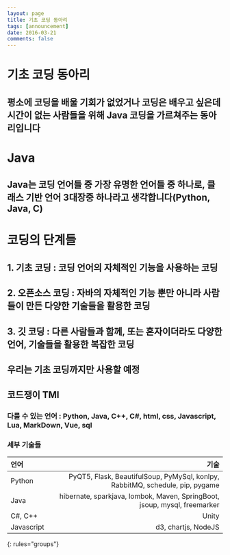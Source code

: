 ```yaml
---
layout: page
title: 기초 코딩 동아리
tags: [announcement]
date: 2016-03-21
comments: false
---
```

    
# 기초 코딩 동아리
## 평소에 코딩을 배울 기회가 없었거나 코딩은 배우고 싶은데 시간이 없는 사람들을 위해 Java 코딩을 가르쳐주는 동아리입니다

# Java
## Java는 코딩 언어들 중 가장 유명한 언어들 중 하나로, 클래스 기반 언어 3대장중 하나라고 생각합니다(Python, Java, C)

# 코딩의 단계들
## 1. 기초 코딩 : 코딩 언어의 자체적인 기능을 사용하는 코딩
## 2. 오픈소스 코딩 : 자바의 자체적인 기능 뿐만 아니라 사람들이 만든 다양한 기술들을 활용한 코딩
## 3. 깃 코딩 : 다른 사람들과 함께, 또는 혼자이더라도 다양한 언어, 기술들을 활용한 복잡한 코딩
## 우리는 기초 코딩까지만 사용할 예정

## 코드쟁이 TMI
### 다룰 수 있는 언어 : Python, Java, C++, C#, html, css, Javascript, Lua, MarkDown, Vue, sql
### 세부 기술들

| 언어 | 기술 |
|:--------|--------:|
| Python | PyQT5, Flask, BeautifulSoup, PyMySql, konlpy, RabbitMQ, schedule, pip, pygame |
| Java | hibernate, sparkjava, lombok, Maven, SpringBoot, jsoup, mysql, freemarker |
| C#, C++ | Unity |
| Javascript | d3, chartjs, NodeJS |
{: rules="groups"}
